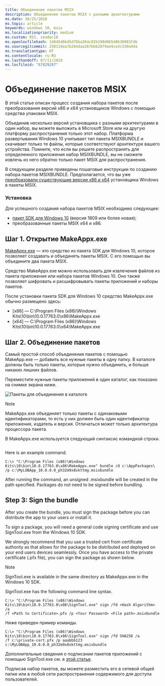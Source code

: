```yaml
---
title: Объединение пакетов MSIX
description: Объединение пакетов MSIX с разными архитектурами
ms.date: 10/25/2018
ms.topic: article
keywords: windows 10, msix
ms.localizationpriority: medium
ms.custom: RS5, seodec18
ms.openlocfilehash: 14045d6bd5d78ba364c82b190d065d8630983fdb
ms.sourcegitcommit: 25811dea7b2b4daa267bbb2879ae9ce3c530a44a
ms.translationtype: HT
ms.contentlocale: ru-RU
ms.lasthandoff: 07/11/2019
ms.locfileid: "67829297"
---
```

# <a name="bundle-msix-packages"></a>Объединение пакетов MSIX 

В этой статье описан процесс создания набора пакетов после преобразования версий x86 и x64 установщиков Windows с помощью средства упаковки MSIX. 

Объединив несколько версий установщика с разными архитектурами в один набор, вы можете выложить в Microsoft Store или на другую платформу распространения только этот набор. Платформа развертывания Windows 10 учитывает тип пакета MSIXBUNDLE и скачивает только те файлы, которые соответствуют архитектуре вашего устройства. Помните, что если вы решите распространять для определенного приложения набор MSIXBUNDLE, вы не сможете извлечь из него обратно только пакет MSIX для распространения. 

В следующем разделе приведены пошаговые инструкции по созданию набора пакетов MSIXBUNDLE. Предполагается, что вы уже [преобразовали существующие версии x86 и x64](https://docs.microsoft.com/windows/msix/mpt-best-practices) установщика Windows в пакеты MSIX. 

### <a name="setup"></a>Установка
Для успешного создания набора пакетов MSIX необходимо следующее:
- [пакет SDK для Windows 10](https://developer.microsoft.com/en-US/windows/downloads/windows-10-sdk) (версия 1809 или более новая);
- преобразованные пакеты MSIX x64 и x86. 

## <a name="step-1-find-makeappxexe"></a>Шаг 1. Открытие MakeAppx.exe
[MakeAppx.exe](https://docs.microsoft.com/windows/desktop/appxpkg/make-appx-package--makeappx-exe-) — это средство из пакета SDK для Windows 10, которое позволяет создавать и объединять пакеты MSIX. С его помощью вы объедините два пакета MSIX. 

Средство MakeAppx.exe можно использовать для извлечения файлов из пакета приложения или набора пакетов Windows 10. Оно также позволяет шифровать и расшифровывать пакеты приложений и наборы пакетов.

После установки пакета SDK для Windows 10 средство MakeAppx.exe обычно размещено здесь: 
- [x86] — C:\Program Files (x86)\Windows Kits\10\bin\10.0.17763.0\x86\MakeAppx.exe
- [x64] — C:\Program Files (x86)\Windows Kits\10\bin\10.0.17763.0\x64\MakeAppx.exe

## <a name="step-2-bundle-the-packages"></a>Шаг 2. Объединение пакетов

Самый простой способ объединения пакетов с помощью MakeApp.exe — добавить все нужные пакеты в одну папку. В каталоге должны быть только пакеты, которые нужно объединить, и больше никаких лишних файлов. 

Переместите нужные пакеты приложений в один каталог, как показано на снимке экрана ниже.

![Пакеты для объединения в каталоге](images/bundle-pic1.png)

>[!NOTE] 
> MakeAppx.exe объединяет только пакеты с одинаковыми идентификаторами, то есть у них должен быть один идентификатор приложения, издатель и версия. Отличаться может только архитектура процессора пакета. 

В MakeAppx.exe используется следующий синтаксис командной строки.

```Command Prompt C:\> "C:\Program Files (x86)\Windows Kits\10\bin\10.0.17763.0\x86\MakeAppx.exe" bundle /d input_directorypath /p <filepath>.msixbundle
```

Here is an example command.

```
C:\> "C:\Program Files (x86)\Windows Kits\10\bin\10.0.17763.0\x86\MakeAppx.exe" bundle /d c:\AppPackages\ /p c:\MyLOBApp_10.0.0.0_ph32m9x8skttmg.msixbundle
```

After running the command, an unsigned .msixbundle will be created in the path specified. Packages do not need to be signed before bundling.  

## Step 3: Sign the bundle

After you create the bundle, you must sign the package before you can distribute the app to your users or install it. 

To sign a package, you will need a general code signing certificate and use SignTool.exe from the Windows 10 SDK. 

We strongly recommend that you use a trusted cert from certificate authority as that allows for the package to be distributed and deployed on your end users devices seamlessly. Once you have access to the private certificate (.pfx file), you can sign the package as shown below.

>[!NOTE]
> SignTool.exe is available in the same directory as MakeAppx.exe in the Windows 10 SDK. 

SignTool.exe has the following command line syntax.

```Command Prompt
C:\> "C:\Program Files (x86)\Windows Kits\10\bin\10.0.17763.0\x86\SignTool.exe" sign /fd <Hash Algorithm> /a 
/f <Path to Certificate>.pfx /p <Your Password> <File path>.msixbundle
```

Ниже приведен пример команды.

```
C:\> "C:\Program Files (x86)\Windows Kits\10\bin\10.0.17763.0\x86\SignTool.exe" sign /fd SHA256 /a 
/f c:\private-cert.pfx /p aaabbb123 c:\MyLOBApp_10.0.0.0_ph32m9x8skttmg.msixbundle
```

Дополнительные сведения о подписании пакетов приложений с помощью SignTool.exe см. в [этой статье](https://docs.microsoft.com/windows/uwp/packaging/sign-app-package-using-signtool). 

Подписав набор пакетов, вы можете разместить его в сетевой общей папке или в любой сети распространения содержимого для доступа пользователей. 


